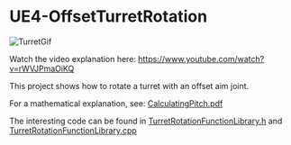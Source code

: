 # UE4-OffsetTurretRotation

![TurretGif](https://raw.githubusercontent.com/Konokai/UE4-OffsetTurretRotation/master/TurretGif.gif)

Watch the video explanation here:
https://www.youtube.com/watch?v=rWVJPmaOiKQ

This project shows how to rotate a turret with an offset aim joint.

For a mathematical explanation, see: [CalculatingPitch.pdf](https://github.com/Konokai/UE4-OffsetTurretRotation/blob/master/CalculatingPitch.pdf)

The interesting code can be found in [TurretRotationFunctionLibrary.h](https://github.com/Konokai/UE4-OffsetTurretRotation/blob/master/Source/TurretRotation/TurretRotationFunctionLibrary.h) and [TurretRotationFunctionLibrary.cpp](https://github.com/Konokai/UE4-OffsetTurretRotation/blob/master/Source/TurretRotation/TurretRotationFunctionLibrary.cpp)
